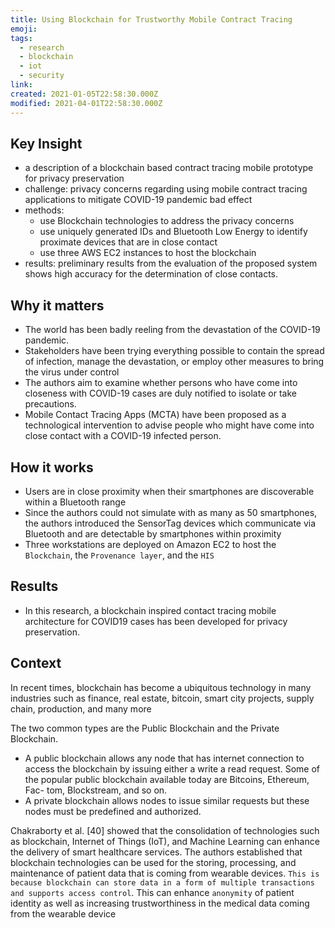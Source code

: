 ```yaml
---
title: Using Blockchain for Trustworthy Mobile Contract Tracing
emoji:  
tags:
  - research
  - blockchain
  - iot
  - security
link:
created: 2021-01-05T22:58:30.000Z
modified: 2021-04-01T22:58:30.000Z
---
```



## Key Insight

- a description of a blockchain based contract tracing mobile prototype for privacy preservation
- challenge: privacy concerns regarding using mobile contract tracing applications to mitigate COVID-19 pandemic bad effect
- methods:
  - use Blockchain technologies to address the privacy concerns
  - use uniquely generated IDs and Bluetooth Low Energy to identify proximate devices that are in close contact
  - use three AWS EC2 instances to host the blockchain
- results: preliminary results from the evaluation of the proposed system shows high accuracy for the determination of close contacts.

## Why it matters

- The world has been badly reeling from the devastation of the COVID-19 pandemic.
- Stakeholders have been trying everything possible to contain the spread of infection, manage the devastation, or employ other measures to bring the virus under control
- The authors aim to examine whether persons who have come into closeness with COVID-19 cases are duly notified to isolate or take precautions.
- Mobile Contact Tracing Apps (MCTA) have been proposed as a technological intervention to advise people who might have come into close contact with a COVID-19 infected person.

## How it works

- Users are in close proximity when their smartphones are discoverable within a Bluetooth range
- Since the authors could not simulate with as many as 50 smartphones, the authors introduced the SensorTag devices which communicate via Bluetooth and are detectable by smartphones within proximity
- Three workstations are deployed on Amazon EC2 to host the `Blockchain`, the `Provenance layer`, and the `HIS`

## Results

- In this research, a blockchain inspired contact tracing mobile architecture for COVID19 cases has been developed for privacy preservation.

## Context

In recent times, blockchain has become a ubiquitous technology in many industries such as finance, real estate, bitcoin, smart city projects, supply chain, production, and many more

The two common types are the Public Blockchain and the Private Blockchain.

- A public blockchain allows any node that has internet connection to access the blockchain by issuing either a write a read request. Some of the popular public blockchain available today are Bitcoins, Ethereum, Fac-
  tom, Blockstream, and so on.
- A private blockchain allows nodes to issue similar requests but these nodes must be predefined and authorized.

Chakraborty et al. [40] showed that the consolidation of technologies such as blockchain, Internet of Things (IoT), and Machine Learning can enhance the delivery of smart healthcare services. The authors established that blockchain technologies can be used for the storing, processing, and maintenance of patient data that is coming from wearable devices. `This is because blockchain can store data in a form of multiple transactions and supports access control`. This can enhance `anonymity` of patient identity as well as increasing trustworthiness in the medical data coming from the wearable device
